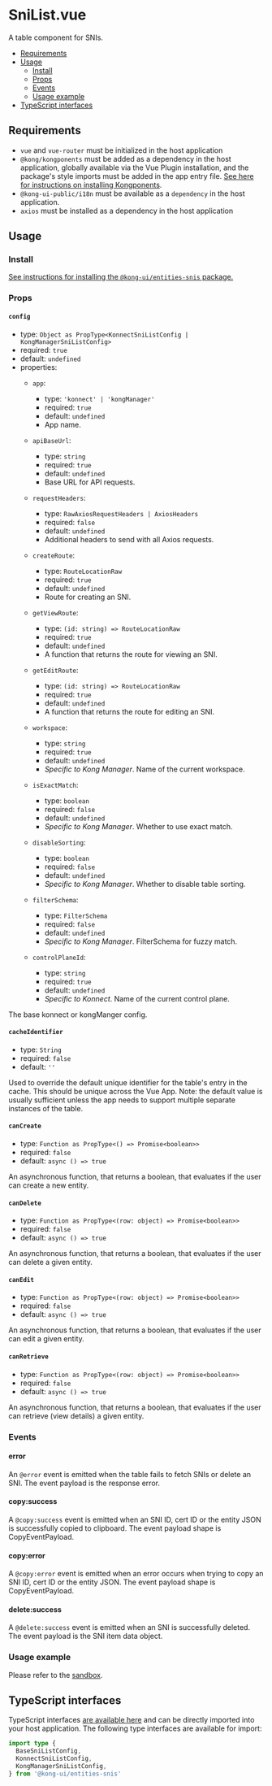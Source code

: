 # SniList.vue

A table component for SNIs.

- [Requirements](#requirements)
- [Usage](#usage)
  - [Install](#install)
  - [Props](#props)
  - [Events](#events)
  - [Usage example](#usage-example)
- [TypeScript interfaces](#typescript-interfaces)

## Requirements

- `vue` and `vue-router` must be initialized in the host application
- `@kong/kongponents` must be added as a dependency in the host application, globally available via the Vue Plugin installation, and the package's style imports must be added in the app entry file. [See here for instructions on installing Kongponents](https://kongponents.konghq.com/#globally-install-all-kongponents).
- `@kong-ui-public/i18n` must be available as a `dependency` in the host application.
- `axios` must be installed as a dependency in the host application

## Usage

### Install

[See instructions for installing the `@kong-ui/entities-snis` package.](../README.md#install)

### Props

#### `config`

- type: `Object as PropType<KonnectSniListConfig | KongManagerSniListConfig>`
- required: `true`
- default: `undefined`
- properties:
  - `app`:
    - type: `'konnect' | 'kongManager'`
    - required: `true`
    - default: `undefined`
    - App name.

  - `apiBaseUrl`:
    - type: `string`
    - required: `true`
    - default: `undefined`
    - Base URL for API requests.

  - `requestHeaders`:
    - type: `RawAxiosRequestHeaders | AxiosHeaders`
    - required: `false`
    - default: `undefined`
    - Additional headers to send with all Axios requests.

  - `createRoute`:
    - type: `RouteLocationRaw`
    - required: `true`
    - default: `undefined`
    - Route for creating an SNI.

  - `getViewRoute`:
    - type: `(id: string) => RouteLocationRaw`
    - required: `true`
    - default: `undefined`
    - A function that returns the route for viewing an SNI.

  - `getEditRoute`:
    - type: `(id: string) => RouteLocationRaw`
    - required: `true`
    - default: `undefined`
    - A function that returns the route for editing an SNI.

  - `workspace`:
    - type: `string`
    - required: `true`
    - default: `undefined`
    - *Specific to Kong Manager*. Name of the current workspace.

  - `isExactMatch`:
    - type: `boolean`
    - required: `false`
    - default: `undefined`
    - *Specific to Kong Manager*. Whether to use exact match.

  - `disableSorting`:
    - type: `boolean`
    - required: `false`
    - default: `undefined`
    - *Specific to Kong Manager*. Whether to disable table sorting.

  - `filterSchema`:
    - type: `FilterSchema`
    - required: `false`
    - default: `undefined`
    - *Specific to Kong Manager*. FilterSchema for fuzzy match.

  - `controlPlaneId`:
    - type: `string`
    - required: `true`
    - default: `undefined`
    - *Specific to Konnect*. Name of the current control plane.

The base konnect or kongManger config.

#### `cacheIdentifier`

- type: `String`
- required: `false`
- default: `''`

Used to override the default unique identifier for the table's entry in the cache. This should be unique across the Vue App.
Note: the default value is usually sufficient unless the app needs to support multiple separate instances of the table.

#### `canCreate`

- type: `Function as PropType<() => Promise<boolean>>`
- required: `false`
- default: `async () => true`

An asynchronous function, that returns a boolean, that evaluates if the user can create a new entity.

#### `canDelete`

- type: `Function as PropType<(row: object) => Promise<boolean>>`
- required: `false`
- default: `async () => true`

An asynchronous function, that returns a boolean, that evaluates if the user can delete a given entity.

#### `canEdit`

- type: `Function as PropType<(row: object) => Promise<boolean>>`
- required: `false`
- default: `async () => true`

An asynchronous function, that returns a boolean, that evaluates if the user can edit a given entity.

#### `canRetrieve`

- type: `Function as PropType<(row: object) => Promise<boolean>>`
- required: `false`
- default: `async () => true`

An asynchronous function, that returns a boolean, that evaluates if the user can retrieve (view details) a given entity.

### Events

#### error

An `@error` event is emitted when the table fails to fetch SNIs or delete an SNI. The event payload is the response error.

#### copy:success

A `@copy:success` event is emitted when an SNI ID, cert ID or the entity JSON is successfully copied to clipboard. The event payload shape is CopyEventPayload.

#### copy:error

A `@copy:error` event is emitted when an error occurs when trying to copy an SNI ID, cert ID or the entity JSON. The event payload shape is CopyEventPayload.

#### delete:success

A `@delete:success` event is emitted when an SNI is successfully deleted. The event payload is the SNI item data object.

### Usage example

Please refer to the [sandbox](../sandbox/pages/SniListPage.vue).

## TypeScript interfaces

TypeScript interfaces [are available here](https://github.com/Kong/shared-ui-components/blob/main/packages/entities/entities-snis/src/types/sni-list.ts) and can be directly imported into your host application. The following type interfaces are available for import:

```ts
import type {
  BaseSniListConfig,
  KonnectSniListConfig,
  KongManagerSniListConfig,
} from '@kong-ui/entities-snis'
```
